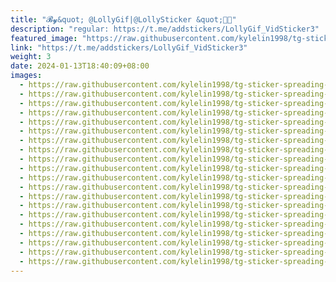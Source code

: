 ```yaml
---
title: "𝓑𝔂&quot; @LollyGif|@LollySticker &quot;🪼🩵"
description: "regular: https://t.me/addstickers/LollyGif_VidSticker3"
featured_image: "https://raw.githubusercontent.com/kylelin1998/tg-sticker-spreading-worldwide-images/main/img/e04bd73f-f348-4c49-b9fa-4989b9250754.jpg"
link: "https://t.me/addstickers/LollyGif_VidSticker3"
weight: 3
date: 2024-01-13T18:40:09+08:00
images:
  - https://raw.githubusercontent.com/kylelin1998/tg-sticker-spreading-worldwide-images/main/img/e04bd73f-f348-4c49-b9fa-4989b9250754.jpg
  - https://raw.githubusercontent.com/kylelin1998/tg-sticker-spreading-worldwide-images/main/img/70e487bb-bed9-43a6-b2c1-86230b416c7c.jpg
  - https://raw.githubusercontent.com/kylelin1998/tg-sticker-spreading-worldwide-images/main/img/cd077bad-6f34-4eb3-b379-fdffb316387d.jpg
  - https://raw.githubusercontent.com/kylelin1998/tg-sticker-spreading-worldwide-images/main/img/59661842-7c41-41aa-bfda-2b41a91a6939.jpg
  - https://raw.githubusercontent.com/kylelin1998/tg-sticker-spreading-worldwide-images/main/img/98f5b457-fc54-4a95-9748-bee5f9784f7b.jpg
  - https://raw.githubusercontent.com/kylelin1998/tg-sticker-spreading-worldwide-images/main/img/3ea0eb12-7fca-407b-8404-35a6384a3270.jpg
  - https://raw.githubusercontent.com/kylelin1998/tg-sticker-spreading-worldwide-images/main/img/a1a41e02-ea2c-486c-938f-c412d68fedb0.jpg
  - https://raw.githubusercontent.com/kylelin1998/tg-sticker-spreading-worldwide-images/main/img/42b6e510-61a5-439e-9874-50c4ea132cc0.jpg
  - https://raw.githubusercontent.com/kylelin1998/tg-sticker-spreading-worldwide-images/main/img/5922d4ba-f792-46e7-90d9-10abb8638ada.jpg
  - https://raw.githubusercontent.com/kylelin1998/tg-sticker-spreading-worldwide-images/main/img/268f19a6-fb92-41b8-a86a-e091b384c4b4.jpg
  - https://raw.githubusercontent.com/kylelin1998/tg-sticker-spreading-worldwide-images/main/img/1182a0ca-c42a-433a-be69-a18be70d77f5.jpg
  - https://raw.githubusercontent.com/kylelin1998/tg-sticker-spreading-worldwide-images/main/img/d80a4efe-da2a-4edb-9322-bc2f5d26361a.jpg
  - https://raw.githubusercontent.com/kylelin1998/tg-sticker-spreading-worldwide-images/main/img/fe4fd21c-d523-4ae6-b6b5-8a2e13862b58.jpg
  - https://raw.githubusercontent.com/kylelin1998/tg-sticker-spreading-worldwide-images/main/img/c58fa479-f712-4051-90dc-5beac24309d9.jpg
  - https://raw.githubusercontent.com/kylelin1998/tg-sticker-spreading-worldwide-images/main/img/0fbef21c-0c93-44ea-b23b-8840d4c658c5.jpg
  - https://raw.githubusercontent.com/kylelin1998/tg-sticker-spreading-worldwide-images/main/img/7249939f-5b3d-4484-8ea7-12428bff2828.jpg
  - https://raw.githubusercontent.com/kylelin1998/tg-sticker-spreading-worldwide-images/main/img/ac75b773-637f-4c61-ad88-9d5cec02a0de.jpg
  - https://raw.githubusercontent.com/kylelin1998/tg-sticker-spreading-worldwide-images/main/img/924ea29a-500c-4d41-8fb1-ba4f16af1ba1.jpg
  - https://raw.githubusercontent.com/kylelin1998/tg-sticker-spreading-worldwide-images/main/img/1ddd4371-1b21-453b-9504-95299a33ff1a.jpg
  - https://raw.githubusercontent.com/kylelin1998/tg-sticker-spreading-worldwide-images/main/img/ce2d4f9d-f0b7-455d-a053-1d1c1826b3a5.jpg
---
```

